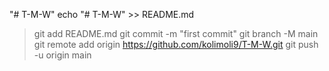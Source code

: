 "# T-M-W"
echo "# T-M-W" >> README.md
>git add README.md
>git commit -m "first commit"
git branch -M main
git remote add origin https://github.com/kolimoli9/T-M-W.git
>git push -u origin main
